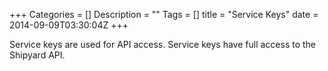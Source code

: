 +++
Categories = []
Description = ""
Tags = []
title = "Service Keys"
date = 2014-09-09T03:30:04Z
+++

Service keys are used for API access.  Service keys have full access to the Shipyard API.

